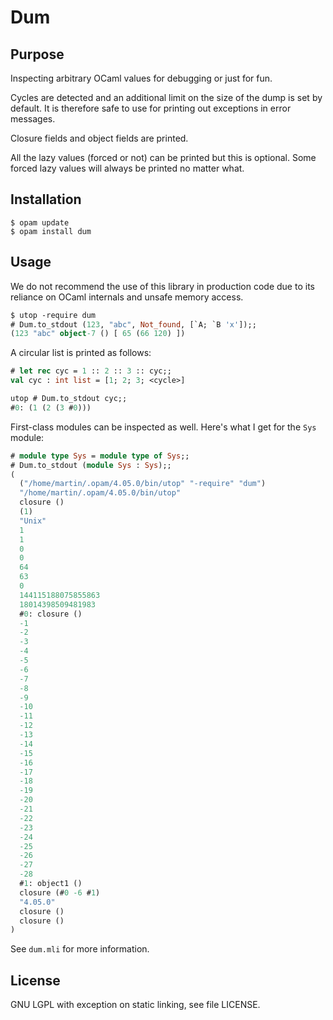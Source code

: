 Dum
===

Purpose
-------

Inspecting arbitrary OCaml values for debugging or just for fun.

Cycles are detected and an additional limit on the size of the dump is
set by default. It is therefore safe to use for printing out
exceptions in error messages.

Closure fields and object fields are printed.

All the lazy values (forced or not) can be printed but this is optional.
Some forced lazy values will always be printed no matter what.


Installation
------------

```
$ opam update
$ opam install dum
```

Usage
-----

We do not recommend the use of this library in production code due to
its reliance on OCaml internals and unsafe memory access.

```ocaml
$ utop -require dum
# Dum.to_stdout (123, "abc", Not_found, [`A; `B 'x']);;
(123 "abc" object-7 () [ 65 (66 120) ])
```

A circular list is printed as follows:

```ocaml
# let rec cyc = 1 :: 2 :: 3 :: cyc;;
val cyc : int list = [1; 2; 3; <cycle>]

utop # Dum.to_stdout cyc;;
#0: (1 (2 (3 #0)))
```

First-class modules can be inspected as well. Here's what I get for the `Sys` module:

```ocaml
# module type Sys = module type of Sys;;
# Dum.to_stdout (module Sys : Sys);;
(
  ("/home/martin/.opam/4.05.0/bin/utop" "-require" "dum")
  "/home/martin/.opam/4.05.0/bin/utop"
  closure ()
  (1)
  "Unix"
  1
  1
  0
  0
  64
  63
  0
  144115188075855863
  18014398509481983
  #0: closure ()
  -1
  -2
  -3
  -4
  -5
  -6
  -7
  -8
  -9
  -10
  -11
  -12
  -13
  -14
  -15
  -16
  -17
  -18
  -19
  -20
  -21
  -22
  -23
  -24
  -25
  -26
  -27
  -28
  #1: object1 ()
  closure (#0 -6 #1)
  "4.05.0"
  closure ()
  closure ()
)
```

See `dum.mli` for more information.

License
-------

GNU LGPL with exception on static linking, see file LICENSE.
